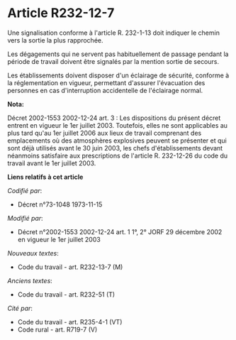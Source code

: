 # Article R232-12-7

Une signalisation conforme à l'article R. 232-1-13 doit indiquer le chemin vers la sortie la plus rapprochée.

Les dégagements qui ne servent pas habituellement de passage pendant la période de travail doivent être signalés par la
mention sortie de secours.

Les établissements doivent disposer d'un éclairage de sécurité, conforme à la réglementation en vigueur, permettant d'assurer
l'évacuation des personnes en cas d'interruption accidentelle de l'éclairage normal.

**Nota:**

Décret 2002-1553 2002-12-24 art. 3 : Les dispositions du présent décret entrent en vigueur le 1er juillet 2003. Toutefois,
elles ne sont applicables au plus tard qu'au 1er juillet 2006 aux lieux de travail comprenant des emplacements où des
atmosphères explosives peuvent se présenter et qui sont déjà utilisés avant le 30 juin 2003, les chefs d'établissements
devant néanmoins satisfaire aux prescriptions de l'article R. 232-12-26 du code du travail avant le 1er juillet 2003.

**Liens relatifs à cet article**

_Codifié par_:

  - Décret n°73-1048 1973-11-15

_Modifié par_:

  - Décret n°2002-1553 2002-12-24 art. 1 1°, 2° JORF 29 décembre 2002 en vigueur le 1er juillet 2003

_Nouveaux textes_:

  - Code du travail - art. R232-13-7 (M)

_Anciens textes_:

  - Code du travail - art. R232-51 (T)

_Cité par_:

  - Code du travail - art. R235-4-1 (VT)
  - Code rural - art. R719-7 (V)

